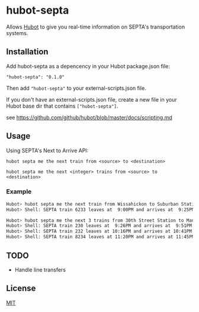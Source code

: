 hubot-septa
===========

Allows [Hubot](http://github.com/github/hubot) to give you real-time information on SEPTA's
transportation systems.

Installation
------------

Add hubot-septa as a depencency in your Hubot package.json file:

```
"hubot-septa": "0.1.0"
```

Then add `"hubot-septa"` to your external-scripts.json file.

If you don't have an external-scripts.json file, create a new file in your Hubot base dir that
contains `["hubot-septa"]`.

see https://github.com/github/hubot/blob/master/docs/scripting.md


Usage
-----

Using SEPTA's Next to Arrive API:

`hubot septa me the next train from <source> to <destination>`

`hubot septa me the next <integer> trains from <source> to <destination>`


### Example

```bash
Hubot> hubot septa me the next train from Wissahickon to Suburban Station
Hubot> Shell: SEPTA train 6233 leaves at  9:00PM and arrives at  9:25PM (1 mins).

Hubot> hubot septa me the next 3 trains from 30th Street Station to Manayunk
Hubot> Shell: SEPTA train 230 leaves at  9:26PM and arrives at  9:51PM (On time).
Hubot> Shell: SEPTA train 232 leaves at 10:16PM and arrives at 10:41PM (On time).
Hubot> Shell: SEPTA train 8234 leaves at 11:20PM and arrives at 11:45PM (On time).
```

TODO
----

* Handle line transfers


License
-------

[MIT](https://github.com/eoconnell/hubot-septa/blob/master/LICENSE.md)
